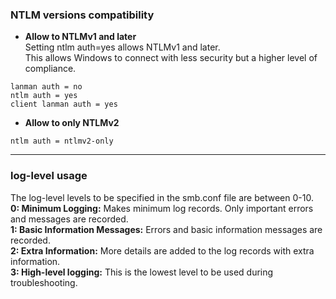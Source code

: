 ### NTLM versions compatibility
- **Allow to NTLMv1 and later** <br>
Setting ntlm auth=yes allows NTLMv1 and later. <br>
This allows Windows to connect with less security but a higher level of compliance.

```
lanman auth = no
ntlm auth = yes
client lanman auth = yes
```

- **Allow to only NTLMv2**
```
ntlm auth = ntlmv2-only
```
---

### log-level usage

The log-level levels to be specified in the smb.conf file are between 0-10. <br>
**0: Minimum Logging:** Makes minimum log records. Only important errors and messages are recorded. <br>
**1: Basic Information Messages:** Errors and basic information messages are recorded. <br>
**2: Extra Information:** More details are added to the log records with extra information. <br>
**3: High-level logging:** This is the lowest level to be used during troubleshooting. <br>
